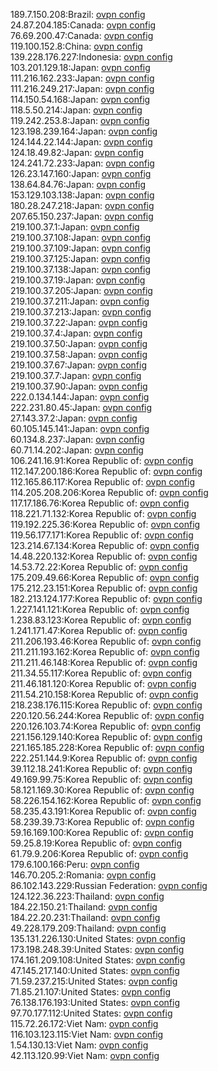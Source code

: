 189.7.150.208:Brazil: [ovpn config](vpn/189_7_150_208.ovpn)  
24.87.204.185:Canada: [ovpn config](vpn/24_87_204_185.ovpn)  
76.69.200.47:Canada: [ovpn config](vpn/76_69_200_47.ovpn)  
119.100.152.8:China: [ovpn config](vpn/119_100_152_8.ovpn)  
139.228.176.227:Indonesia: [ovpn config](vpn/139_228_176_227.ovpn)  
103.201.129.18:Japan: [ovpn config](vpn/103_201_129_18.ovpn)  
111.216.162.233:Japan: [ovpn config](vpn/111_216_162_233.ovpn)  
111.216.249.217:Japan: [ovpn config](vpn/111_216_249_217.ovpn)  
114.150.54.168:Japan: [ovpn config](vpn/114_150_54_168.ovpn)  
118.5.50.214:Japan: [ovpn config](vpn/118_5_50_214.ovpn)  
119.242.253.8:Japan: [ovpn config](vpn/119_242_253_8.ovpn)  
123.198.239.164:Japan: [ovpn config](vpn/123_198_239_164.ovpn)  
124.144.22.144:Japan: [ovpn config](vpn/124_144_22_144.ovpn)  
124.18.49.82:Japan: [ovpn config](vpn/124_18_49_82.ovpn)  
124.241.72.233:Japan: [ovpn config](vpn/124_241_72_233.ovpn)  
126.23.147.160:Japan: [ovpn config](vpn/126_23_147_160.ovpn)  
138.64.84.76:Japan: [ovpn config](vpn/138_64_84_76.ovpn)  
153.129.103.138:Japan: [ovpn config](vpn/153_129_103_138.ovpn)  
180.28.247.218:Japan: [ovpn config](vpn/180_28_247_218.ovpn)  
207.65.150.237:Japan: [ovpn config](vpn/207_65_150_237.ovpn)  
219.100.37.1:Japan: [ovpn config](vpn/219_100_37_1.ovpn)  
219.100.37.108:Japan: [ovpn config](vpn/219_100_37_108.ovpn)  
219.100.37.109:Japan: [ovpn config](vpn/219_100_37_109.ovpn)  
219.100.37.125:Japan: [ovpn config](vpn/219_100_37_125.ovpn)  
219.100.37.138:Japan: [ovpn config](vpn/219_100_37_138.ovpn)  
219.100.37.19:Japan: [ovpn config](vpn/219_100_37_19.ovpn)  
219.100.37.205:Japan: [ovpn config](vpn/219_100_37_205.ovpn)  
219.100.37.211:Japan: [ovpn config](vpn/219_100_37_211.ovpn)  
219.100.37.213:Japan: [ovpn config](vpn/219_100_37_213.ovpn)  
219.100.37.22:Japan: [ovpn config](vpn/219_100_37_22.ovpn)  
219.100.37.4:Japan: [ovpn config](vpn/219_100_37_4.ovpn)  
219.100.37.50:Japan: [ovpn config](vpn/219_100_37_50.ovpn)  
219.100.37.58:Japan: [ovpn config](vpn/219_100_37_58.ovpn)  
219.100.37.67:Japan: [ovpn config](vpn/219_100_37_67.ovpn)  
219.100.37.7:Japan: [ovpn config](vpn/219_100_37_7.ovpn)  
219.100.37.90:Japan: [ovpn config](vpn/219_100_37_90.ovpn)  
222.0.134.144:Japan: [ovpn config](vpn/222_0_134_144.ovpn)  
222.231.80.45:Japan: [ovpn config](vpn/222_231_80_45.ovpn)  
27.143.37.2:Japan: [ovpn config](vpn/27_143_37_2.ovpn)  
60.105.145.141:Japan: [ovpn config](vpn/60_105_145_141.ovpn)  
60.134.8.237:Japan: [ovpn config](vpn/60_134_8_237.ovpn)  
60.71.14.202:Japan: [ovpn config](vpn/60_71_14_202.ovpn)  
106.241.16.91:Korea Republic of: [ovpn config](vpn/106_241_16_91.ovpn)  
112.147.200.186:Korea Republic of: [ovpn config](vpn/112_147_200_186.ovpn)  
112.165.86.117:Korea Republic of: [ovpn config](vpn/112_165_86_117.ovpn)  
114.205.208.206:Korea Republic of: [ovpn config](vpn/114_205_208_206.ovpn)  
117.17.186.76:Korea Republic of: [ovpn config](vpn/117_17_186_76.ovpn)  
118.221.71.132:Korea Republic of: [ovpn config](vpn/118_221_71_132.ovpn)  
119.192.225.36:Korea Republic of: [ovpn config](vpn/119_192_225_36.ovpn)  
119.56.177.171:Korea Republic of: [ovpn config](vpn/119_56_177_171.ovpn)  
123.214.67.134:Korea Republic of: [ovpn config](vpn/123_214_67_134.ovpn)  
14.48.220.132:Korea Republic of: [ovpn config](vpn/14_48_220_132.ovpn)  
14.53.72.22:Korea Republic of: [ovpn config](vpn/14_53_72_22.ovpn)  
175.209.49.66:Korea Republic of: [ovpn config](vpn/175_209_49_66.ovpn)  
175.212.23.151:Korea Republic of: [ovpn config](vpn/175_212_23_151.ovpn)  
182.213.124.177:Korea Republic of: [ovpn config](vpn/182_213_124_177.ovpn)  
1.227.141.121:Korea Republic of: [ovpn config](vpn/1_227_141_121.ovpn)  
1.238.83.123:Korea Republic of: [ovpn config](vpn/1_238_83_123.ovpn)  
1.241.171.47:Korea Republic of: [ovpn config](vpn/1_241_171_47.ovpn)  
211.206.193.46:Korea Republic of: [ovpn config](vpn/211_206_193_46.ovpn)  
211.211.193.162:Korea Republic of: [ovpn config](vpn/211_211_193_162.ovpn)  
211.211.46.148:Korea Republic of: [ovpn config](vpn/211_211_46_148.ovpn)  
211.34.55.117:Korea Republic of: [ovpn config](vpn/211_34_55_117.ovpn)  
211.46.181.120:Korea Republic of: [ovpn config](vpn/211_46_181_120.ovpn)  
211.54.210.158:Korea Republic of: [ovpn config](vpn/211_54_210_158.ovpn)  
218.238.176.115:Korea Republic of: [ovpn config](vpn/218_238_176_115.ovpn)  
220.120.56.244:Korea Republic of: [ovpn config](vpn/220_120_56_244.ovpn)  
220.126.103.74:Korea Republic of: [ovpn config](vpn/220_126_103_74.ovpn)  
221.156.129.140:Korea Republic of: [ovpn config](vpn/221_156_129_140.ovpn)  
221.165.185.228:Korea Republic of: [ovpn config](vpn/221_165_185_228.ovpn)  
222.251.144.9:Korea Republic of: [ovpn config](vpn/222_251_144_9.ovpn)  
39.112.18.241:Korea Republic of: [ovpn config](vpn/39_112_18_241.ovpn)  
49.169.99.75:Korea Republic of: [ovpn config](vpn/49_169_99_75.ovpn)  
58.121.169.30:Korea Republic of: [ovpn config](vpn/58_121_169_30.ovpn)  
58.226.154.162:Korea Republic of: [ovpn config](vpn/58_226_154_162.ovpn)  
58.235.43.191:Korea Republic of: [ovpn config](vpn/58_235_43_191.ovpn)  
58.239.39.73:Korea Republic of: [ovpn config](vpn/58_239_39_73.ovpn)  
59.16.169.100:Korea Republic of: [ovpn config](vpn/59_16_169_100.ovpn)  
59.25.8.19:Korea Republic of: [ovpn config](vpn/59_25_8_19.ovpn)  
61.79.9.206:Korea Republic of: [ovpn config](vpn/61_79_9_206.ovpn)  
179.6.100.166:Peru: [ovpn config](vpn/179_6_100_166.ovpn)  
146.70.205.2:Romania: [ovpn config](vpn/146_70_205_2.ovpn)  
86.102.143.229:Russian Federation: [ovpn config](vpn/86_102_143_229.ovpn)  
124.122.36.223:Thailand: [ovpn config](vpn/124_122_36_223.ovpn)  
184.22.150.21:Thailand: [ovpn config](vpn/184_22_150_21.ovpn)  
184.22.20.231:Thailand: [ovpn config](vpn/184_22_20_231.ovpn)  
49.228.179.209:Thailand: [ovpn config](vpn/49_228_179_209.ovpn)  
135.131.226.130:United States: [ovpn config](vpn/135_131_226_130.ovpn)  
173.198.248.39:United States: [ovpn config](vpn/173_198_248_39.ovpn)  
174.161.209.108:United States: [ovpn config](vpn/174_161_209_108.ovpn)  
47.145.217.140:United States: [ovpn config](vpn/47_145_217_140.ovpn)  
71.59.237.215:United States: [ovpn config](vpn/71_59_237_215.ovpn)  
71.85.21.107:United States: [ovpn config](vpn/71_85_21_107.ovpn)  
76.138.176.193:United States: [ovpn config](vpn/76_138_176_193.ovpn)  
97.70.177.112:United States: [ovpn config](vpn/97_70_177_112.ovpn)  
115.72.26.172:Viet Nam: [ovpn config](vpn/115_72_26_172.ovpn)  
116.103.123.115:Viet Nam: [ovpn config](vpn/116_103_123_115.ovpn)  
1.54.130.13:Viet Nam: [ovpn config](vpn/1_54_130_13.ovpn)  
42.113.120.99:Viet Nam: [ovpn config](vpn/42_113_120_99.ovpn)  
